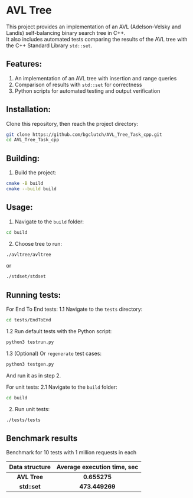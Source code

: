 # AVL Tree
This project provides an implementation of an AVL (Adelson-Velsky and Landis) self-balancing binary search tree in C++.  
It also includes automated tests comparing the results of the AVL tree with the C++ Standard Library `std::set`.

## Features:
1. An implementation of an AVL tree with insertion and range queries
2. Comparison of results with `std::set` for correctness
3. Python scripts for automated testing and output verification

## Installation:
Clone this repository, then reach the project directory:
```sh
git clone https://github.com/bgclutch/AVL_Tree_Task_cpp.git
cd AVL_Tree_Task_cpp
```

## Building:
1. Build the project:
 ```sh
cmake -B build
cmake --build build
```

## Usage:
1. Navigate to the ```build``` folder:
```sh
cd build
```
2. Choose tree to run:
```sh
./avltree/avltree
```
or
```sh
./stdset/stdset
```

## Running tests:
For End To End tests:
1.1 Navigate to the ```tests``` directory:
```sh
cd tests/EndToEnd
```
1.2 Run default tests with the Python script:
```sh
python3 testrun.py
```
1.3 (Optional) Or ```regenerate``` test cases:
```sh
python3 testgen.py
```
And run it as in step 2.

For unit tests:
2.1 Navigate to the ```build``` folder:
```sh
cd build
```
2. Run unit tests:
```sh
./tests/tests
```

## Benchmark results
Benchmark for 10 tests with 1 million requests in each

| Data structure | Average execution time, sec |
|:-----------:|:------------------:|
| **AVL Tree** | **0.655275**   |
| **std::set** | **473.449269** |
